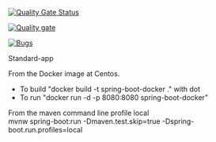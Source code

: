 [![Quality Gate Status](https://sonarcloud.io/api/project_badges/measure?project=renanzazula_standard-app&metric=alert_status)](https://sonarcloud.io/summary/new_code?id=renanzazula_standard-app)

[![Quality gate](https://sonarcloud.io/api/project_badges/quality_gate?project=renanzazula_standard-app)](https://sonarcloud.io/summary/new_code?id=renanzazula_standard-app)

[![Bugs](https://sonarcloud.io/api/project_badges/measure?project=renanzazula_standard-app&metric=bugs)](https://sonarcloud.io/summary/new_code?id=renanzazula_standard-app)

Standard-app

From the Docker image at Centos.
 - To build "docker build -t spring-boot-docker ." with dot
 - To run "docker run -d -p 8080:8080 spring-boot-docker"

From the maven command line profile local  
mvnw spring-boot:run -Dmaven.test.skip=true -Dspring-boot.run.profiles=local
